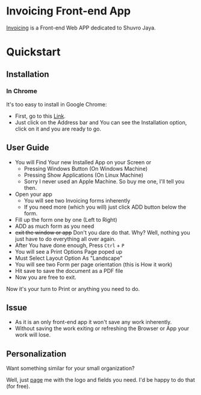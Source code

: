 # Invoicing Front-end App
[Invoicing](https://invoice-jim.netlify.app/) is a Front-end Web APP dedicated to Shuvro Jaya.

# Quickstart

## Installation

### In Chrome 
It's too easy to install in Google Chrome:

  * First, go to this [Link](https://invoice-jim.netlify.app/).
  * Just click on the Address bar and You can see the Installation option, click on it and you are ready to go.

## User Guide

 * You will Find Your new Installed App on your Screen or
   * Pressing Windows Button (On Windows Machine)
   * Pressing Show Applications (On Linux Machine)
   * Sorry I never used an Apple Machine. So buy me one, I'll tell you then.
 * Open your app
   * You will see two Invoicing forms inherently
   * If you need more (which you will) just click ADD button below the form.
 * Fill up the form one by one (Left to Right)
 * ADD as much form as you need 
 * ~~exit the window or app~~ Don't you dare do that. Why? Well, nothing you just have to do everything all over again.
 * After You have done enough, Press `Ctrl` + `P`
 * You will see a Print Options Page poped up
 * Must Select Layout Option As "Landscape" 
 * You will see two Form per page orientation (this is How it work)
 * Hit save to save the document as a PDF file
 * Now you are free to exit.

Now it's your turn to Print or anything you need to do.

## Issue 

 * As it is an only front-end app it won't save any work inherently. 
 * Without saving the work exiting or refreshing the Browser or App your work will lose.

## Personalization

  Want something similar for your small organization?
  
  Well, just [page](http://m.me/akhlakhossainjim) me with the logo and fields you need. I'd be happy to do that (for free).
